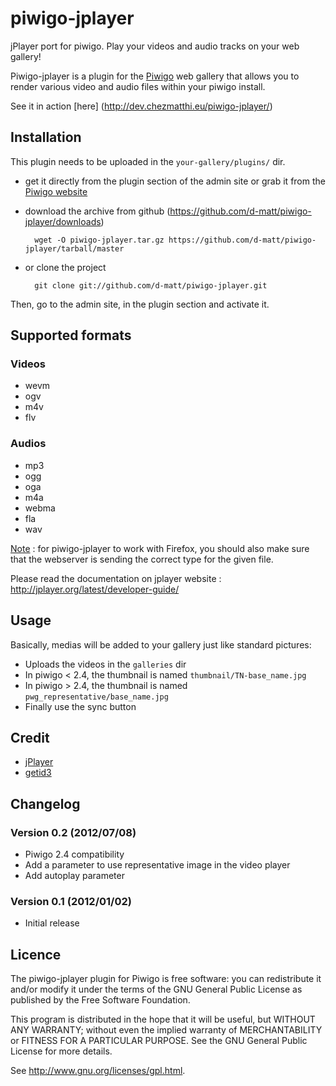 piwigo-jplayer
==============

jPlayer port for piwigo. Play your videos and audio tracks on your web gallery!

Piwigo-jplayer is a plugin for the [Piwigo](http://piwigo.org/) web gallery that allows you to render various video and audio files within your piwigo install.

See it in action [here] (http://dev.chezmatthi.eu/piwigo-jplayer/)

Installation
------------

This plugin needs to be uploaded in the ``your-gallery/plugins/`` dir.

* get it directly from the plugin section of the admin site or grab it from the [Piwigo website](http://piwigo.org/ext/extension_view.php?eid=594)

* download the archive from github (https://github.com/d-matt/piwigo-jplayer/downloads) 

        wget -O piwigo-jplayer.tar.gz https://github.com/d-matt/piwigo-jplayer/tarball/master

* or clone the project 

        git clone git://github.com/d-matt/piwigo-jplayer.git

Then, go to the admin site, in the plugin section and activate it.

Supported formats
-----------------

### Videos ###

* wevm
* ogv
* m4v
* flv

### Audios ###

* mp3
* ogg
* oga
* m4a
* webma
* fla
* wav


<u>Note</u> : for piwigo-jplayer to work with Firefox, you should also make sure that the webserver is sending the correct type for the given file.

Please read the documentation on jplayer website : http://jplayer.org/latest/developer-guide/

Usage
-----

Basically, medias will be added to your gallery just like standard pictures: 

* Uploads the videos in the `galleries` dir
* In piwigo < 2.4, the thumbnail is named `thumbnail/TN-base_name.jpg`
* In piwigo > 2.4, the thumbnail is named `pwg_representative/base_name.jpg`
* Finally use the sync button


Credit
------

* [jPlayer](http://jplayer.org/)
* [getid3](http://getid3.sourceforge.net/)

Changelog
---------

### Version 0.2 (2012/07/08)

- Piwigo 2.4 compatibility
- Add a parameter to use representative image in the video player
- Add autoplay parameter

### Version 0.1 (2012/01/02)
	
- Initial release 

Licence
-------
The piwigo-jplayer plugin for Piwigo is free software:  you can redistribute it
and/or  modify  it under  the  terms  of the  GNU  General  Public License  as
published by the Free Software Foundation.

This program  is distributed in the hope  that it will be  useful, but WITHOUT
ANY WARRANTY; without even the  implied warranty of MERCHANTABILITY or FITNESS
FOR A PARTICULAR PURPOSE. See the GNU General Public License for more details.

See <http://www.gnu.org/licenses/gpl.html>.
